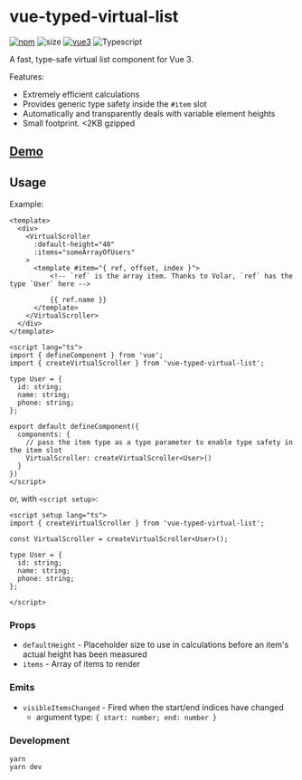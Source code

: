 # vue-typed-virtual-list

[![npm](https://img.shields.io/npm/v/vue-typed-virtual-list.svg)](https://npmjs.com/package/vue-typed-virtual-list) ![size](https://img.shields.io/bundlephobia/minzip/vue-typed-virtual-list?label=size) [![vue3](https://img.shields.io/badge/vue-3.x-brightgreen.svg)](https://vuejs.org/) ![Typescript](https://img.shields.io/badge/TypeScript-007ACC?logo=typescript&logoColor=white)

A fast, type-safe virtual list component for Vue 3.

Features:
- Extremely efficient calculations
- Provides generic type safety inside the `#item` slot
- Automatically and transparently deals with variable element heights
- Small footprint. <2KB gzipped

## [Demo](https://bsssshhhhhhh.github.io/vue-typed-virtual-list/)


## Usage

Example:

```vue
<template>
  <div>
    <VirtualScroller
      :default-height="40"
      :items="someArrayOfUsers"
    >
      <template #item="{ ref, offset, index }">
          <!-- `ref` is the array item. Thanks to Volar, `ref` has the type `User` here -->

          {{ ref.name }}
      </template>
    </VirtualScroller>
  </div>
</template>

<script lang="ts">
import { defineComponent } from 'vue';
import { createVirtualScroller } from 'vue-typed-virtual-list';

type User = {
  id: string;
  name: string;
  phone: string;
};

export default defineComponent({
  components: {
    // pass the item type as a type parameter to enable type safety in the item slot
    VirtualScroller: createVirtualScroller<User>()
  }
})
</script>
```

or, with `<script setup>`:

```vue
<script setup lang="ts">
import { createVirtualScroller } from 'vue-typed-virtual-list';

const VirtualScroller = createVirtualScroller<User>();

type User = {
  id: string;
  name: string;
  phone: string;
};

</script>
```

### Props

- `defaultHeight` - Placeholder size to use in calculations before an item's actual height has been measured
- `items` - Array of items to render

### Emits

- `visibleItemsChanged` - Fired when the start/end indices have changed
  - argument type: `{ start: number; end: number }`


### Development

```
yarn
yarn dev
```
